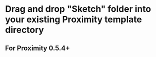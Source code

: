 # Drag and drop "Sketch" folder into your existing Proximity template directory

## For Proximity 0.5.4+
